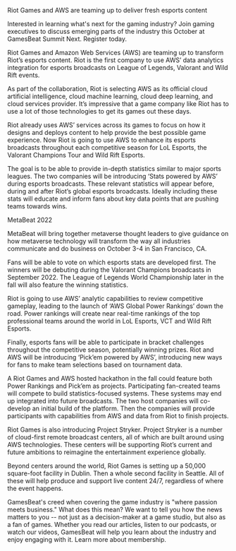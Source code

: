 Riot Games and AWS are teaming up to deliver fresh esports content

Interested in learning what's next for the gaming industry? Join gaming executives to discuss emerging parts of the industry this October at GamesBeat Summit Next. Register today.

Riot Games and Amazon Web Services (AWS) are teaming up to transform Riot’s esports content. Riot is the first company to use AWS’ data analytics integration for esports broadcasts on League of Legends, Valorant and Wild Rift events.

As part of the collaboration, Riot is selecting AWS as its official cloud artificial intelligence, cloud machine learning, cloud deep learning, and cloud services provider. It’s impressive that a game company like Riot has to use a lot of those technologies to get its games out these days.

Riot already uses AWS’ services across its games to focus on how it designs and deploys content to help provide the best possible game experience. Now Riot is going to use AWS to enhance its esports broadcasts throughout each competitive season for LoL Esports, the Valorant Champions Tour and Wild Rift Esports.

The goal is to be able to provide in-depth statistics similar to major sports leagues. The two companies will be introducing ‘Stats powered by AWS’ during esports broadcasts. These relevant statistics will appear before, during and after Riot’s global esports broadcasts. Ideally including these stats will educate and inform fans about key data points that are pushing teams towards wins.

MetaBeat 2022

MetaBeat will bring together metaverse thought leaders to give guidance on how metaverse technology will transform the way all industries communicate and do business on October 3-4 in San Francisco, CA.

Fans will be able to vote on which esports stats are developed first. The winners will be debuting during the Valorant Champions broadcasts in September 2022. The League of Legends World Championship later in the fall will also feature the winning statistics.

Riot is going to use AWS’ analytic capabilities to review competitive gameplay, leading to the launch of ‘AWS Global Power Rankings’ down the road. Power rankings will create near real-time rankings of the top professional teams around the world in LoL Esports, VCT and Wild Rift Esports.

Finally, esports fans will be able to participate in bracket challenges throughout the competitive season, potentially winning prizes. Riot and AWS will be introducing ‘Pick’em powered by AWS’, introducing new ways for fans to make team selections based on tournament data.

A Riot Games and AWS hosted hackathon in the fall could feature both Power Rankings and Pick’em as projects. Participating fan-created teams will compete to build statistics-focused systems. These systems may end up integrated into future broadcasts. The two host companies will co-develop an initial build of the platform. Then the companies will provide participants with capabilities from AWS and data from Riot to finish projects.

Riot Games is also introducing Project Stryker. Project Stryker is a number of cloud-first remote broadcast centers, all of which are built around using AWS technologies. These centers will be supporting Riot’s current and future ambitions to reimagine the entertainment experience globally.

Beyond centers around the world, Riot Games is setting up a 50,000 square-foot facility in Dublin. Then a whole second facility in Seattle. All of these will help produce and support live content 24/7, regardless of where the event happens.

GamesBeat's creed when covering the game industry is "where passion meets business." What does this mean? We want to tell you how the news matters to you -- not just as a decision-maker at a game studio, but also as a fan of games. Whether you read our articles, listen to our podcasts, or watch our videos, GamesBeat will help you learn about the industry and enjoy engaging with it. Learn more about membership.